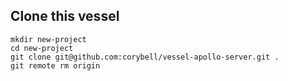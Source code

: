 ## Clone this vessel

```shell
mkdir new-project
cd new-project
git clone git@github.com:corybell/vessel-apollo-server.git .
git remote rm origin
```
